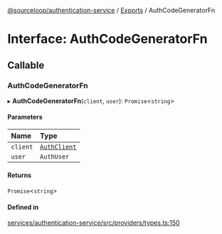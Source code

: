 [@sourceloop/authentication-service](../README.md) / [Exports](../modules.md) / AuthCodeGeneratorFn

# Interface: AuthCodeGeneratorFn

## Callable

### AuthCodeGeneratorFn

▸ **AuthCodeGeneratorFn**(`client`, `user`): `Promise`<`string`\>

#### Parameters

| Name | Type |
| :------ | :------ |
| `client` | [`AuthClient`](../classes/AuthClient.md) |
| `user` | `AuthUser` |

#### Returns

`Promise`<`string`\>

#### Defined in

[services/authentication-service/src/providers/types.ts:150](https://github.com/codeweb05/repo1/blob/a4cf318/services/authentication-service/src/providers/types.ts#L150)
